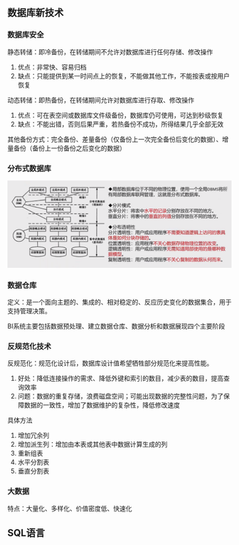 ## 数据库新技术

### 数据库安全

静态转储：即冷备份，在转储期间不允许对数据库进行任何存储、修改操作
1. 优点：非常快、容易归档
2. 缺点：只能提供到某一时间点上的恢复，不能做其他工作，不能按表或按用户恢复

动态转储：即热备份，在转储期间允许对数据库进行存取、修改操作
1. 优点：可在表空间或数据库文件级备份，数据库仍可使用，可达到秒级恢复
2. 缺点：不能出错，否则后果严重，若热备份不成功，所得结果几乎全部无效

其他备份方式：完全备份、差量备份（仅备份上一次完全备份后变化的数据）、增量备份（备份上一份备份之后变化的数据）


### 分布式数据库

![img.png](1-4/3.4分布式数据库.png)

### 数据仓库
定义：是一个面向主题的、集成的、相对稳定的、反应历史变化的数据集合，用于支持管理决策。

BI系统主要包括数据预处理、建立数据仓库、数据分析和数据展现四个主要阶段

### 反规范化技术
反规范化：规范化设计后，数据库设计值希望牺牲部分规范化来提高性能。
1. 好处：降低连接操作的需求、降低外键和索引的数目，减少表的数目，提高查询效率
2. 问题：数据的重复存储，浪费磁盘空间；可能出现数据的完整性问题，为了保障数据的一致性，增加了数据维护的复杂性，降低修改速度

具体方法
1. 增加冗余列
2. 增加派生列：增加由本表或其他表中数据计算生成的列
3. 重新组表
4. 水平分割表
5. 垂直分割表

### 大数据
特点：大量化、多样化、价值密度低、快速化

## SQL语言




